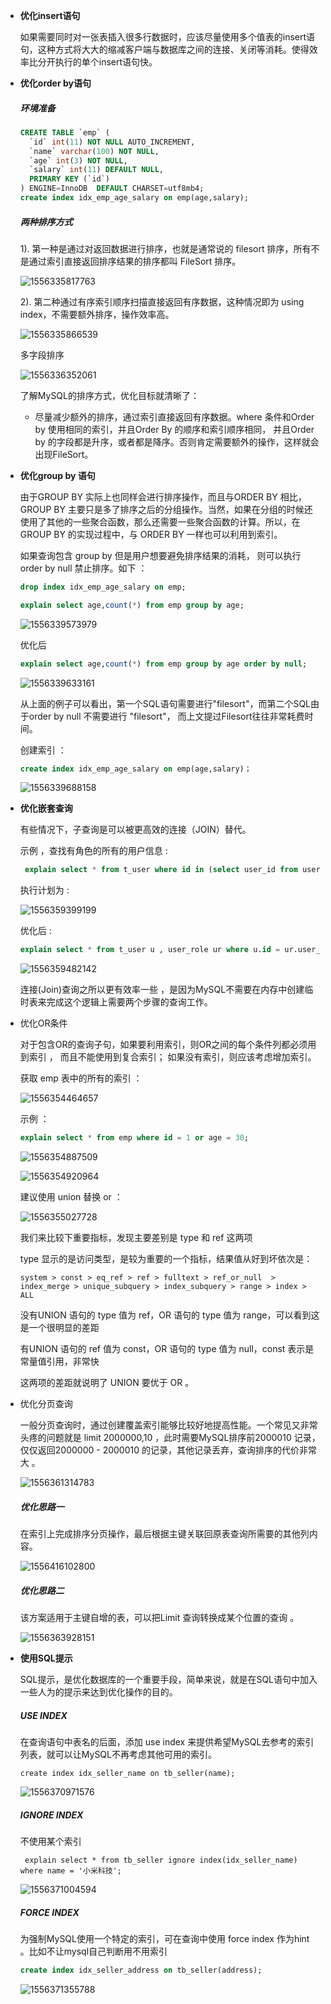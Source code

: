 + **优化insert语句**

  如果需要同时对一张表插入很多行数据时，应该尽量使用多个值表的insert语句，这种方式将大大的缩减客户端与数据库之间的连接、关闭等消耗。使得效率比分开执行的单个insert语句快。

+ **优化order by语句**

  #####  环境准备

  ```SQL
  CREATE TABLE `emp` (
    `id` int(11) NOT NULL AUTO_INCREMENT,
    `name` varchar(100) NOT NULL,
    `age` int(3) NOT NULL,
    `salary` int(11) DEFAULT NULL,
    PRIMARY KEY (`id`)
  ) ENGINE=InnoDB  DEFAULT CHARSET=utf8mb4;
  create index idx_emp_age_salary on emp(age,salary);
  ```

  #####  两种排序方式

  1). 第一种是通过对返回数据进行排序，也就是通常说的 filesort 排序，所有不是通过索引直接返回排序结果的排序都叫 FileSort 排序。

  ![1556335817763](./img/1556335817763.png) 

  2). 第二种通过有序索引顺序扫描直接返回有序数据，这种情况即为 using index，不需要额外排序，操作效率高。

  ![1556335866539](./img/1556335866539.png) 

  多字段排序

  ![1556336352061](./img/1556336352061.png) 

  

  了解MySQL的排序方式，优化目标就清晰了：

  + 尽量减少额外的排序，通过索引直接返回有序数据。where 条件和Order by 使用相同的索引，并且Order By 的顺序和索引顺序相同， 并且Order  by 的字段都是升序，或者都是降序。否则肯定需要额外的操作，这样就会出现FileSort。

+ **优化group by 语句**

  由于GROUP BY 实际上也同样会进行排序操作，而且与ORDER BY 相比，GROUP BY 主要只是多了排序之后的分组操作。当然，如果在分组的时候还使用了其他的一些聚合函数，那么还需要一些聚合函数的计算。所以，在GROUP BY 的实现过程中，与 ORDER BY 一样也可以利用到索引。

  如果查询包含 group by 但是用户想要避免排序结果的消耗， 则可以执行order by null 禁止排序。如下 ：

  ```SQL
  drop index idx_emp_age_salary on emp;
  
  explain select age,count(*) from emp group by age;
  ```

  ![1556339573979](./img/1556339573979.png)  

  优化后

  ```sql
  explain select age,count(*) from emp group by age order by null;
  ```

  ![1556339633161](./img/1556339633161.png)  

  从上面的例子可以看出，第一个SQL语句需要进行"filesort"，而第二个SQL由于order  by  null 不需要进行 "filesort"， 而上文提过Filesort往往非常耗费时间。

  创建索引 ：

  ```SQL
  create index idx_emp_age_salary on emp(age,salary)；
  ```

  ![1556339688158](./img/1556339688158.png) 

+ **优化嵌套查询**

  有些情况下，子查询是可以被更高效的连接（JOIN）替代。

  示例 ，查找有角色的所有的用户信息 : 

  ```SQL
   explain select * from t_user where id in (select user_id from user_role );
  ```

  执行计划为 : 

  ![1556359399199](./img/1556359399199.png)   

  

  优化后 :

  ```SQL
  explain select * from t_user u , user_role ur where u.id = ur.user_id;
  ```

  ![1556359482142](./img/1556359482142.png)   

  

  连接(Join)查询之所以更有效率一些 ，是因为MySQL不需要在内存中创建临时表来完成这个逻辑上需要两个步骤的查询工作。

+ 优化OR条件

  对于包含OR的查询子句，如果要利用索引，则OR之间的每个条件列都必须用到索引 ， 而且不能使用到复合索引； 如果没有索引，则应该考虑增加索引。

  获取 emp 表中的所有的索引 ： 

  ![1556354464657](./img/1556354464657.png)  

  示例 ： 

  ```SQL
  explain select * from emp where id = 1 or age = 30;
  ```

  ![1556354887509](./img/1556354887509.png)

  ![1556354920964](./img/1556354920964.png)  

  建议使用 union 替换 or ： 

  ![1556355027728](./img/1556355027728.png) 

  我们来比较下重要指标，发现主要差别是 type 和 ref 这两项

  type 显示的是访问类型，是较为重要的一个指标，结果值从好到坏依次是：

  ```
  system > const > eq_ref > ref > fulltext > ref_or_null  > index_merge > unique_subquery > index_subquery > range > index > ALL
  ```

  没有UNION 语句的 type 值为 ref，OR 语句的 type 值为 range，可以看到这是一个很明显的差距

  有UNION 语句的 ref 值为 const，OR 语句的 type 值为 null，const 表示是常量值引用，非常快

  这两项的差距就说明了 UNION 要优于 OR 。

+ 优化分页查询

  一般分页查询时，通过创建覆盖索引能够比较好地提高性能。一个常见又非常头疼的问题就是 limit 2000000,10  ，此时需要MySQL排序前2000010 记录，仅仅返回2000000 - 2000010 的记录，其他记录丢弃，查询排序的代价非常大 。

  ![1556361314783](./img/1556361314783.png) 

  ##### 优化思路一

  在索引上完成排序分页操作，最后根据主键关联回原表查询所需要的其他列内容。

  ![1556416102800](./img/1556416102800.png) 

  

  ##### 优化思路二

  该方案适用于主键自增的表，可以把Limit 查询转换成某个位置的查询 。

  ![1556363928151](./img/1556363928151.png) 

+ **使用SQL提示**

  SQL提示，是优化数据库的一个重要手段，简单来说，就是在SQL语句中加入一些人为的提示来达到优化操作的目的。

  ##### USE INDEX

  在查询语句中表名的后面，添加 use index 来提供希望MySQL去参考的索引列表，就可以让MySQL不再考虑其他可用的索引。

  ```
  create index idx_seller_name on tb_seller(name);
  ```

  ![1556370971576](./img/1556370971576.png) 

  ##### IGNORE INDEX

  不使用某个索引

  ```
   explain select * from tb_seller ignore index(idx_seller_name) where name = '小米科技';
  ```

  ![1556371004594](./img/1556371004594.png) 

  ##### FORCE INDEX

  为强制MySQL使用一个特定的索引，可在查询中使用 force index 作为hint 。比如不让mysql自己判断用不用索引 

  ``` SQL
  create index idx_seller_address on tb_seller(address);
  ```

  ![1556371355788](./img/1556371355788.png) 

  

  